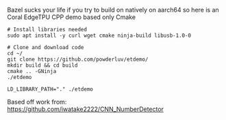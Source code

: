 Bazel sucks your life if you try to build on natively on aarch64 so here is an Coral EdgeTPU CPP demo based only Cmake


```
# Install libraries needed
sudo apt install -y curl wget cmake ninja-build libusb-1.0-0 

# Clone and download code
cd ~/
git clone https://github.com/powderluv/etdemo/
mkdir build && cd build
cmake .. -GNinja
./etdemo

LD_LIBRARY_PATH="." ./etdemo
```

Based off work from: https://github.com/iwatake2222/CNN_NumberDetector
